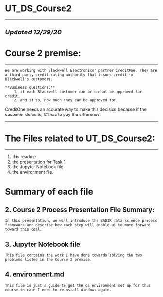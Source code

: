 # UT_DS_Course2
---
*Updated 12/29/20*
---
# Course 2 premise:
---
    We are working with Blackwell Electronics' partner CreditOne. They are a third-party credit rating authority that issues credit to Blackwell's customers. 

    **Business questions:** 
        1. if each Blackwell customer can or cannot be approved for credit, 
        2. and if so, how much they can be approved for.

CreditOne needs an accurate way to make this decision because if the customer defaults, C1 has to pay the difference.

---
# The Files related to UT_DS_Course2: 
---
1. this readme
2. the presentation for Task 1
3. the Jupyter Notebook file
4. the environment file. 

# Summary of each file

## 2. Course 2 Process Presentation File Summary:
    In this presentation, we will introduce the BADIR data science process framework and describe how each step will enable us to move forward toward this goal.
    
## 3. Jupyter Notebook file:
    This file contains the work I have done towards solving the two problems listed in the Course 2 premise.

## 4. environment.md
    This file is just a guide to get the ds environment set up for this course in case I need to reinstall Windows again.
